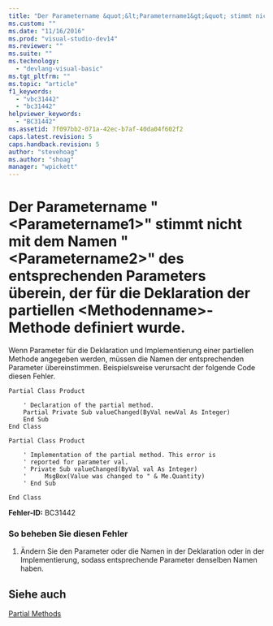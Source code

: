 ```yaml
---
title: "Der Parametername &quot;&lt;Parametername1&gt;&quot; stimmt nicht mit dem Namen &quot;&lt;Parametername2&gt;&quot; des entsprechenden Parameters &#252;berein, der f&#252;r die Deklaration der partiellen &lt;Methodenname&gt;-Methode definiert wurde. | Microsoft Docs"
ms.custom: ""
ms.date: "11/16/2016"
ms.prod: "visual-studio-dev14"
ms.reviewer: ""
ms.suite: ""
ms.technology: 
  - "devlang-visual-basic"
ms.tgt_pltfrm: ""
ms.topic: "article"
f1_keywords: 
  - "vbc31442"
  - "bc31442"
helpviewer_keywords: 
  - "BC31442"
ms.assetid: 7f097bb2-071a-42ec-b7af-40da04f602f2
caps.latest.revision: 5
caps.handback.revision: 5
author: "stevehoag"
ms.author: "shoag"
manager: "wpickett"
---
```

# Der Parametername &quot;&lt;Parametername1&gt;&quot; stimmt nicht mit dem Namen &quot;&lt;Parametername2&gt;&quot; des entsprechenden Parameters &#252;berein, der f&#252;r die Deklaration der partiellen &lt;Methodenname&gt;-Methode definiert wurde.
Wenn Parameter für die Deklaration und Implementierung einer partiellen Methode angegeben werden, müssen die Namen der entsprechenden Parameter übereinstimmen. Beispielsweise verursacht der folgende Code diesen Fehler.  
  
```vb#  
Partial Class Product  
  
    ' Declaration of the partial method.  
    Partial Private Sub valueChanged(ByVal newVal As Integer)  
    End Sub  
End Class  
```  
  
```vb#  
Partial Class Product  
  
    ' Implementation of the partial method. This error is  
    ' reported for parameter val.  
    ' Private Sub valueChanged(ByVal val As Integer)  
    '     MsgBox(Value was changed to " & Me.Quantity)  
    ' End Sub  
  
End Class  
```  
  
 **Fehler\-ID:** BC31442  
  
### So beheben Sie diesen Fehler  
  
1.  Ändern Sie den Parameter oder die Namen in der Deklaration oder in der Implementierung, sodass entsprechende Parameter denselben Namen haben.  
  
## Siehe auch  
 [Partial Methods](/dotnet/visual-basic/programming-guide/language-features/procedures/partial-methods)